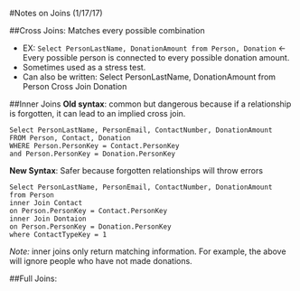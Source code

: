 

#Notes on Joins (1/17/17)

##Cross Joins: Matches every possible combination 
- EX: ``` Select PersonLastName, DonationAmount from Person, Donation ```  <- Every possible person is connected to every possible donation amount. 
- Sometimes used as a stress test. 
- Can also be written: Select PersonLastName, DonationAmount from Person Cross Join Donation


##Inner Joins 
**Old syntax**: common but dangerous because if a relationship is forgotten, it can lead to an implied cross join. 
```
Select PersonLastName, PersonEmail, ContactNumber, DonationAmount 
FROM Person, Contact, Donation 
WHERE Person.PersonKey = Contact.PersonKey
and Person.PersonKey = Donation.PersonKey
```

**New Syntax**: Safer because forgotten relationships will throw errors
```
Select PersonLastName, PersonEmail, ContactNumber, DonationAmount
from Person 
inner Join Contact 
on Person.PersonKey = Contact.PersonKey
inner Join Dontaion 
on Person.PersonKey = Donation.PersonKey
where ContactTypeKey = 1
```
*Note:* inner joins only return matching information. For example, the above will ignore people who have not made donations. 

##Full Joins: 

